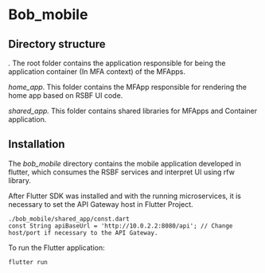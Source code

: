 
# Bob_mobile

## Directory structure

*.* The root folder contains the application responsible for being the application container (In MFA context) of the MFApps.

*home_app.* This folder contains the MFApp responsible for rendering the home app based on RSBF UI code.

*shared_app.* This folder contains shared libraries for MFApps and Container application.

## Installation

The *bob_mobile* directory contains the mobile application developed in flutter, which consumes the RSBF services and interpret UI using rfw library.

After Flutter SDK was installed and with the running microservices, it is necessary to set the API Gateway host in Flutter Project.

    ./bob_mobile/shared_app/const.dart
    const String apiBaseUrl = 'http://10.0.2.2:8080/api'; // Change host/port if necessary to the API Gateway.

To run the Flutter application:

    flutter run
